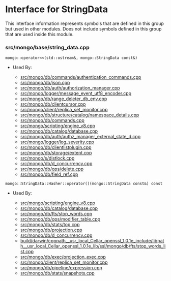 
# Interface for StringData
This interface information represents symbols that are defined in this group but used in other modules.  Does not include symbols defined in this group that are used inside this module.

### src/mongo/base/string\_data.cpp

<div></div>

    mongo::operator<<(std::ostream&, mongo::StringData const&)

- Used By:

    - [src/mongo/db/commands/authentication\_commands.cpp](../../../../security/authentication)
    - [src/mongo/db/json.cpp](../../../../bson/bson)
    - [src/mongo/db/auth/authorization\_manager.cpp](../../../../security/authorization)
    - [src/mongo/logger/message\_event\_utf8\_encoder.cpp](../../../../process\_management/logging\_system)
    - [src/mongo/db/range\_deleter\_db\_env.cpp](../../../../sharding/chunk\_management)
    - [src/mongo/db/clientcursor.cpp](../../../../queries/client\_and\_operation\_tracking)
    - [src/mongo/client/replica\_set\_monitor.cpp](../../../../network/cpp\_client\_driver)
    - [src/mongo/db/structure/catalog/namespace\_details.cpp](../../../../storage/storage\_layer\_structure)
    - [src/mongo/db/commands.cpp](../../../../queries/database\_commands)
    - [src/mongo/scripting/engine\_v8.cpp](../../../../javascript/javascript\_libraries)
    - [src/mongo/db/catalog/database.cpp](../../../../storage/storage\_layer\_structure)
    - [src/mongo/db/auth/authz\_manager\_external\_state\_d.cpp](../../../../security/authorization)
    - [src/mongo/logger/log\_severity.cpp](../../../../process\_management/logging\_system)
    - [src/mongo/db/clientlistplugin.cpp](../../../../network/web\_server)
    - [src/mongo/db/storage/extent.cpp](../../../../storage/storage\_layer\_structure)
    - [src/mongo/s/distlock.cpp](../../../../sharding/cluster\_locking)
    - [src/mongo/db/d\_concurrency.cpp](../../../../queries/concurrency)
    - [src/mongo/db/ops/delete.cpp](../../../../queries/core\_query\_system)
    - [src/mongo/db/field\_ref.cpp](../../../../queries/update\_system)

<div></div>

    mongo::StringData::Hasher::operator()(mongo::StringData const&) const

- Used By:

    - [src/mongo/scripting/engine\_v8.cpp](../../../../javascript/javascript\_libraries)
    - [src/mongo/db/catalog/database.cpp](../../../../storage/storage\_layer\_structure)
    - [src/mongo/db/fts/stop\_words.cpp](../../../../queries/full\_text\_search\_module)
    - [src/mongo/db/ops/modifier\_table.cpp](../../../../queries/update\_system)
    - [src/mongo/db/stats/top.cpp](../../../../utilities/utilities)
    - [src/mongo/db/projection.cpp](../../../../queries/core\_query\_system)
    - [src/mongo/db/d\_concurrency.cpp](../../../../queries/concurrency)
    - [build/darwin/cpppath\_\_usr\_local\_Cellar\_openssl\_1.0.1e\_include/libpath\_\_usr\_local\_Cellar\_openssl\_1.0.1e\_lib/ssl/mongo/db/fts/stop\_words\_list.cpp](../../../../queries/full\_text\_search\_module)
    - [src/mongo/db/exec/projection\_exec.cpp](../../../../queries/core\_query\_system)
    - [src/mongo/client/replica\_set\_monitor.cpp](../../../../network/cpp\_client\_driver)
    - [src/mongo/db/pipeline/expression.cpp](../../../../queries/aggregation\_framework)
    - [src/mongo/db/stats/snapshots.cpp](../../../../utilities/utilities)
